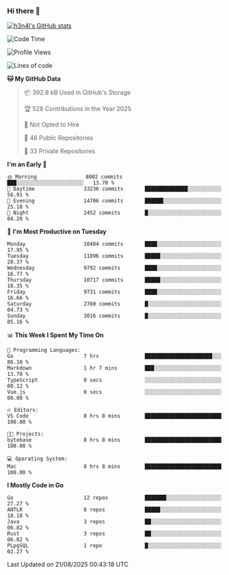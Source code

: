 ### Hi there 👋

[![h3n4l's GitHub stats](https://github-readme-stats.vercel.app/api?username=h3n4l&count_private=true&show_icons=true&theme=radical)](https://github.com/h3n4l/github-readme-stats)

<!--START_SECTION:waka-->
![Code Time](http://img.shields.io/badge/Code%20Time-2%2C268%20hrs%2017%20mins-blue)

![Profile Views](http://img.shields.io/badge/Profile%20Views-8-blue)

![Lines of code](https://img.shields.io/badge/From%20Hello%20World%20I%27ve%20Written-21.5%20million%20lines%20of%20code-blue)

**🐱 My GitHub Data** 

> 📦 392.8 kB Used in GitHub's Storage 
 > 
> 🏆 528 Contributions in the Year 2025
 > 
> 🚫 Not Opted to Hire
 > 
> 📜 48 Public Repositories 
 > 
> 🔑 33 Private Repositories 
 > 
**I'm an Early 🐤** 

```text
🌞 Morning                8002 commits        ███░░░░░░░░░░░░░░░░░░░░░░   13.70 % 
🌆 Daytime                33236 commits       ██████████████░░░░░░░░░░░   56.91 % 
🌃 Evening                14706 commits       ██████░░░░░░░░░░░░░░░░░░░   25.18 % 
🌙 Night                  2452 commits        █░░░░░░░░░░░░░░░░░░░░░░░░   04.20 % 
```
📅 **I'm Most Productive on Tuesday** 

```text
Monday                   10484 commits       ████░░░░░░░░░░░░░░░░░░░░░   17.95 % 
Tuesday                  11896 commits       █████░░░░░░░░░░░░░░░░░░░░   20.37 % 
Wednesday                9792 commits        ████░░░░░░░░░░░░░░░░░░░░░   16.77 % 
Thursday                 10717 commits       █████░░░░░░░░░░░░░░░░░░░░   18.35 % 
Friday                   9731 commits        ████░░░░░░░░░░░░░░░░░░░░░   16.66 % 
Saturday                 2760 commits        █░░░░░░░░░░░░░░░░░░░░░░░░   04.73 % 
Sunday                   3016 commits        █░░░░░░░░░░░░░░░░░░░░░░░░   05.16 % 
```


📊 **This Week I Spent My Time On** 

```text
💬 Programming Languages: 
Go                       7 hrs               ██████████████████████░░░   86.10 % 
Markdown                 1 hr 7 mins         ███░░░░░░░░░░░░░░░░░░░░░░   13.78 % 
TypeScript               0 secs              ░░░░░░░░░░░░░░░░░░░░░░░░░   00.12 % 
Vue.js                   0 secs              ░░░░░░░░░░░░░░░░░░░░░░░░░   00.00 % 

🔥 Editors: 
VS Code                  8 hrs 8 mins        █████████████████████████   100.00 % 

🐱‍💻 Projects: 
bytebase                 8 hrs 8 mins        █████████████████████████   100.00 % 

💻 Operating System: 
Mac                      8 hrs 8 mins        █████████████████████████   100.00 % 
```

**I Mostly Code in Go** 

```text
Go                       12 repos            ███████░░░░░░░░░░░░░░░░░░   27.27 % 
ANTLR                    8 repos             █████░░░░░░░░░░░░░░░░░░░░   18.18 % 
Java                     3 repos             ██░░░░░░░░░░░░░░░░░░░░░░░   06.82 % 
Rust                     3 repos             ██░░░░░░░░░░░░░░░░░░░░░░░   06.82 % 
PLpgSQL                  1 repo              █░░░░░░░░░░░░░░░░░░░░░░░░   02.27 % 
```




 Last Updated on 21/08/2025 00:43:18 UTC
<!--END_SECTION:waka-->


